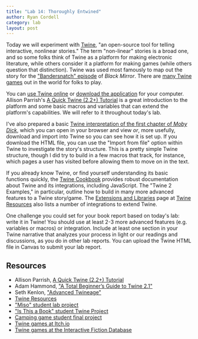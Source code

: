 ```yaml
---
title: "Lab 14: Thoroughly Entwined"
author: Ryan Cordell
category: lab
layout: post
---
```


Today we will experiment with [Twine](http://twinery.org/), "an open-source tool for telling interactive, nonlinear stories." The term "non-linear" stories is a broad one, and so some folks think of Twine as a platform for making electronic literature, while others consider it a platform for making games (while others question that distinction). Twine was used most famously to map out the story for the ["Bandersnatch" episode](https://www.wired.com/story/black-mirror-bandersnatch-interactive-episode/) of *Black Mirror*. There are [many Twine games](https://itch.io/games/made-with-twine) out in the world for folks to play. 

You can [use Twine online](https://twinery.org/2) or [download the application](https://twinery.org/) for your computer. Allison Parrish's [A Quick Twine (2.2+) Tutorial](http://catn.decontextualize.com/twine/) is a great introduction to the platform and some basic macros and variables that can extend the platform's capabilities. We will refer to it throughout today's lab.

I've also prepared a basic [Twine interpretation of the first chapter of *Moby Dick*](https://www.dropbox.com/s/ihhbqml4inayu0h/Loomings.html?dl=0), which you can open in your browser and view *or*, more usefully, download and import into Twine so you can see how it is set up. If you download the HTML file, you can use the "Import from file" option within Twine to investigate the story's structure. This is a pretty simple Twine structure, though I did try to build in a few macros that track, for instance, which pages a user has visited before allowing them to move on in the text.

If you already know Twine, or find yourself understanding its basic functions quickly, the [Twine Cookbook](https://twinery.org/cookbook/) provides robust documentation about Twine and its integrations, including JavaScript. The "Twine 2 Examples," in particular, outline how to build in many more advanced features to a Twine story/game. The [Extensions and Libraries](https://twinelab.net/twine-resources/#/?id=extensions-and-libraries) page at [Twine Resources](https://twinelab.net/twine-resources/#/) also lists a number of integrations to extend Twine.

One challenge you could set for your book report based on today's lab: write it in Twine! You should use at least 2-3 more advanced features (e.g. variables or macros) or integration. Include at least one section in your Twine narrative that analyzes your process in light or our readings and discussions, as you do in other lab reports. You can upload the Twine HTML file in Canvas to submit your lab report.

## Resources

+ Allison Parrish, [A Quick Twine (2.2+) Tutorial](http://catn.decontextualize.com/twine/)
+ Adam Hammond, ["A Total Beginner’s Guide to Twine 2.1"](https://www.adamhammond.com/twineguide/)
+ Seth Kenlon, ["Advanced Twineage"](https://opensource.com/article/18/2/twine-gaming)
+ [Twine Resources](https://twinelab.net/twine-resources/#/)
+ ["Miso" student lab project](https://www.dropbox.com/s/4l1r48zmmw6joqo/miso.html?dl=0)
+ ["Is This a Book" student Twine Project](https://www.dropbox.com/s/o3jxqg9tkgxk2cl/IsThisABook.html?dl=0)
+ [Camping game student final project](https://www.dropbox.com/s/skz287c2zgsr3b7/Student-Project-1.html?dl=0)
+ [Twine games at Itch.io](https://itch.io/games/made-with-twine)
+ [Twine games at the Interactive Fiction Database](https://ifdb.org/search?searchfor=tag:twine)